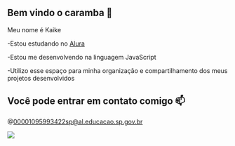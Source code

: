 ## Bem vindo o caramba 💢

Meu nome é Kaike 

-Estou estudando no [Alura](http://www.alura.com.br)

-Estou me desenvolvendo na linguagem JavaScript 

-Utilizo esse espaço para minha organização e compartilhamento dos meus projetos desenvolvidos

## Você pode entrar em contato comigo 📫

@00001095993422sp@al.educacao.sp.gov.br


![](https://media1.tenor.com/m/IEm8gmpWPi4AAAAC/angry-seccato.gif)
